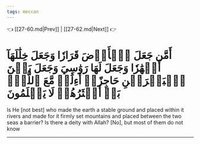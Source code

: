 ```yaml
---
tags: meccan
---
```


👈 [[27-60.md|Prev]] | [[27-62.md|Next]] 👉

# أَمَّن جَعَلَ ٱلۡأَرۡضَ قَرَارٗا وَجَعَلَ خِلَٰلَهَآ أَنۡهَٰرٗا وَجَعَلَ لَهَا رَوَٰسِيَ وَجَعَلَ بَيۡنَ ٱلۡبَحۡرَيۡنِ حَاجِزًاۗ أَءِلَٰهٞ مَّعَ ٱللَّهِۚ بَلۡ أَكۡثَرُهُمۡ لَا يَعۡلَمُونَ

Is He [not best] who made the earth a stable ground and placed within it rivers and made for it firmly set mountains and placed between the two seas a barrier? Is there a deity with Allah? [No], but most of them do not know

---


